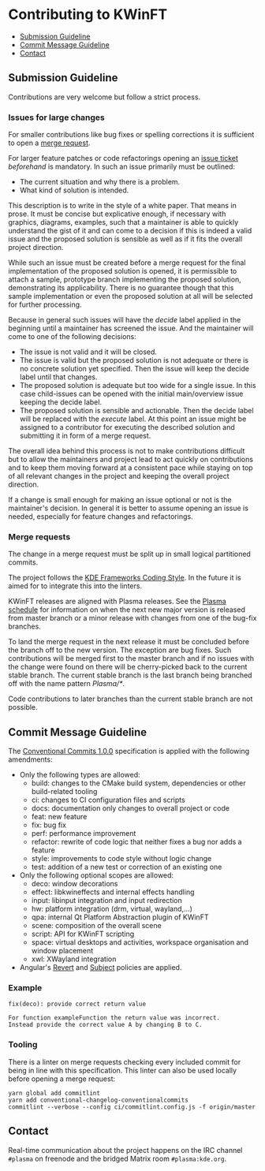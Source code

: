 # Contributing to KWinFT

 - [Submission Guideline](#submission-guideline)
 - [Commit Message Guideline](#commit-message-guideline)
 - [Contact](#contact)

## Submission Guideline
Contributions are very welcome but follow a strict process.

### Issues for large changes
For smaller contributions like bug fixes or spelling corrections it is sufficient to open a
[merge request][merge-request].

For larger feature patches or code refactorings opening an [issue ticket][issue] *beforehand* is
mandatory. In such an issue primarily must be outlined:

* The current situation and why there is a problem.
* What kind of solution is intended.

This description is to write in the style of a white paper. That means in prose. It must be concise
but explicative enough, if necessary with graphics, diagrams, examples, such that a maintainer is
able to quickly understand the gist of it and can come to a decision if this is indeed a valid
issue and the proposed solution is sensible as well as if it fits the overall project direction.

While such an issue must be created before a merge request for the final implementation of the
proposed solution is opened, it is permissible to attach a sample, prototype branch implementing the
proposed solution, demonstrating its applicability. There is no guarantee though that this sample
implementation or even the proposed solution at all will be selected for further processing.

Because in general such issues will have the *decide* label applied in the beginning until a
maintainer has screened the issue. And the maintainer will come to one of the following
decisions:

* The issue is not valid and it will be closed.
* The issue is valid but the proposed solution is not adequate or there is no concrete solution yet
specified. Then the issue will keep the decide label until that changes.
* The proposed solution is adequate but too wide for a single issue. In this case child-issues can
be opened with the initial main/overview issue keeping the decide label.
* The proposed solution is sensible and actionable. Then the decide label will be replaced with the
*execute* label. At this point an issue might be assigned to a contributor for executing the
described solution and submitting it in form of a merge request.

The overall idea behind this process is not to make contributions difficult but to allow the
maintainers and project lead to act quickly on contributions and to keep them moving forward at a
consistent pace while staying on top of all relevant changes in the project and keeping the
overall project direction.

If a change is small enough for making an issue optional or not is the maintainer's decision. In
general it is better to assume opening an issue is needed, especially for feature changes and
refactorings.

### Merge requests
The change in a merge request must be split up in small logical partitioned commits.

The project follows the [KDE Frameworks Coding Style][frameworks-style]. In the future it is aimed
for to integrate this into the linters.

KWinFT releases are aligned with Plasma releases. See the [Plasma schedule][plasma-schedule] for
information on when the next new major version is released from master branch or a minor release
with changes from one of the bug-fix branches.

To land the merge request in the next release it must be concluded before the branch off to the new
version. The exception are bug fixes. Such contributions will be merged first to the master branch
and if no issues with the change were found on there will be cherry-picked back to the current
stable branch. The current stable branch is the last branch being branched off with the name
pattern *Plasma/\**.

Code contributions to later branches than the current stable branch are not possible.

## Commit Message Guideline
The [Conventional Commits 1.0.0][conventional-commits] specification is applied with the following
amendments:

* Only the following types are allowed:
  * build: changes to the CMake build system, dependencies or other build-related tooling
  * ci: changes to CI configuration files and scripts
  * docs: documentation only changes to overall project or code
  * feat: new feature
  * fix: bug fix
  * perf: performance improvement
  * refactor: rewrite of code logic that neither fixes a bug nor adds a feature
  * style: improvements to code style without logic change
  * test: addition of a new test or correction of an existing one
* Only the following optional scopes are allowed:
  * deco: window decorations
  * effect: libkwineffects and internal effects handling
  * input: libinput integration and input redirection
  * hw: platform integration (drm, virtual, wayland,...)
  * qpa: internal Qt Platform Abstraction plugin of KWinFT
  * scene: composition of the overall scene
  * script: API for KWinFT scripting
  * space: virtual desktops and activities, workspace organisation and window placement
  * xwl: XWayland integration
* Angular's [Revert][angular-revert] and [Subject][angular-subject] policies are applied.

### Example

    fix(deco): provide correct return value

    For function exampleFunction the return value was incorrect.
    Instead provide the correct value A by changing B to C.

### Tooling
There is a linter on merge requests checking every included commit for being in line with this
specification. This linter can also be used locally before opening a merge request:

    yarn global add commitlint
    yarn add conventional-changelog-conventionalcommits
    commitlint --verbose --config ci/commitlint.config.js -f origin/master

## Contact
Real-time communication about the project happens on the IRC channel `#plasma` on freenode and the
bridged Matrix room `#plasma:kde.org`.

[merge-request]: https://gitlab.com/kwinft/kwinft/-/merge_requests
[issue]: https://gitlab.com/kwinft/kwinft/-/issues
[frameworks-style]: https://community.kde.org/Policies/Frameworks_Coding_Style
[plasma-schedule]: https://community.kde.org/Schedules/Plasma_5
[conventional-commits]: https://www.conventionalcommits.org/en/v1.0.0/#specification
[angular-revert]: https://github.com/angular/angular/blob/3cf2005a936bec2058610b0786dd0671dae3d358/CONTRIBUTING.md#revert
[angular-subject]: https://github.com/angular/angular/blob/3cf2005a936bec2058610b0786dd0671dae3d358/CONTRIBUTING.md#subject
